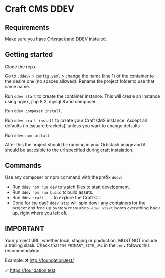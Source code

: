 # Craft CMS DDEV

## Requirements

Make sure you have [Orbstack](https://orbstack.dev/) and [DDEV](https://ddev.com/get-started/) installed.

## Getting started

Clone the repo.

Go to `.ddev/` > `config.yaml` > change the name (line 1) of the container to the desire one (no spaces allowed). 
Rename the project folder to use that same name.

Run `ddev start` to create the container instance. This will create an instance using nginx, php 8.2, mysql 8 and composer.

Run `ddev composer install`.

Run `ddev craft install` to create your Craft CMS instance. Accept all defaults (in [square brackets]) unless you want to change defaults

Run `ddev npm install`

After this the project should be running in your Orbstack image and it should be accesible to the url specified during craft instalation.

## Commands

Use any composer or npm command with the prefix `ddev`:

- Run `ddev npm run dev` to watch files to start development.
- Run `ddev npm run build` to build assets.
- Run `ddev craft ...` to explore the Craft CLI
- Done for the day? `ddev stop` will spin down any containers for the project and free up system resources. `ddev start` boots everything back up, right where you left off.

## IMPORTANT

Your project URL, whether local, staging or production, MUST NOT include a trailing slash. Check that the `PRIMARY_SITE_URL` in the `.env` follows this recommendation.

Example:
❌
<http://foundation.test/>

✅
<https://foundation.test>
